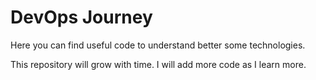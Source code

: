# DevOps Journey

Here you can find useful code to understand better some technologies.

This repository will grow with time. I will add more code as I learn more.

